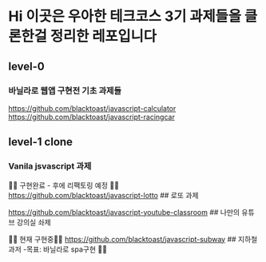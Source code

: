 # Hi 이곳은 우아한 테크코스 3기 과제들을 클론한걸 정리한 레포입니다


## level-0 

### 바닐라로 웹앱 구현전 기초 과제들
https://github.com/blacktoast/javascript-calculator
https://github.com/blacktoast/javascript-racingcar


## level-1 clone
### Vanila jsvascript 과제 


💪🏽 구현완료 - 후에 리팩토링 예정 💪🏽 </br>
https://github.com/blacktoast/javascript-lotto ## 로또 과제

https://github.com/blacktoast/javascript-youtube-classroom ## 나만의 유튜브 강의실 솨제




👷🏽 현재 구현중👷🏽
https://github.com/blacktoast/javascript-subway ## 지하철 과저 -목표: 바닐라로 spa구현 👷🏽
